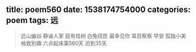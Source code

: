title: poem560
date: 1538174754000
categories: poem
tags: 远
---
> 远山幽谷
静谧人家
庭有桂树
白兔绕匝
最幸见你
耳目察察
早安
孤独小美
格致别趣
六点起床第560天 迟到35天